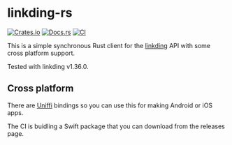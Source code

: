 # linkding-rs

[![Crates.io](https://img.shields.io/crates/v/linkding-rs.svg)](https://crates.io/crates/linkding-rs)
[![Docs.rs](https://docs.rs/linkding-rs/badge.svg)](https://docs.rs/linkding-rs)
[![CI](https://github.com/zbrox/linkding-rs/workflows/CI/badge.svg)](https://github.com/zbrox/linkding-rs/actions)

This is a simple synchronous Rust client for the [linkding](https://linkding.link/) API with some cross platform support.

Tested with linkding v1.36.0.

## Cross platform

There are [Uniffi](https://mozilla.github.io/uniffi-rs/latest/) bindings so you can use this for making Android or iOS apps.

The CI is buidling a Swift package that you can download from the releases page.
